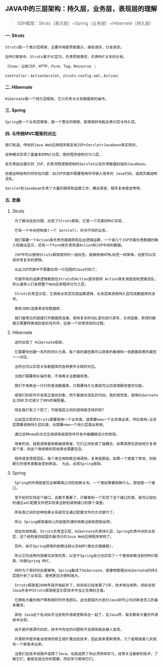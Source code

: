 ## JAVA中的三层架构：持久层，业务层，表现层的理解
###

> SSH框架：Struts（表示层）+Spring（业务层）+Hibernate（持久层）

#### 一. Struts

	Struts是一个表示层框架，主要作用是界面展示，接收请求，分发请求。

	在MVC框架中，Struts属于VC层次，负责界面表现，负责MVC关系的分发。
	
	（View：沿用JSP，HTTP，Form，Tag，Resourse ；

	Controller：ActionServlet，struts-config.xml，Action）

#### 二. Hibernate

	Hibernate是一个持久层框架，它只负责与关系数据库的操作。

#### 三. Spring

	Spring是一个业务层框架，是一个整合的框架，能够很好地黏合表示层与持久层。

#### 四. 与传统MVC框架的对比

	我们知道，传统的Java Web应用程序是采用JSP+Servlet+Javabean来实现的，

	这种模式实现了最基本的MVC分层，使的程序结构分为几层，

	有负责前台展示的 JSP、负责流程逻辑控制的Servlet以及负责数据封装的Javabean。

	但是这种结构仍然存在问题：如JSP页面中需要使用符号嵌入很多的 Java代码，造成页面结构混乱，

	Servlet和Javabean负责了大量的跳转和运算工作，耦合紧密，程序复用度低等等。

#### 五. 发展

1. Struts
	
		为了解决这些问题，出现了Struts框架，它是一个完美的MVC实现，

		它有一个中央控制类(一个 Servlet)，针对不同的业务，

		我们需要一个Action类负责页面跳转和后台逻辑运算，一个或几个JSP页面负责数据的输入和输出显示，还有一个Form类负责传递Action和JSP中间的数据。

		JSP中可以使用Struts框架提供的一组标签，就像使用HTML标签一样简单，但是可以完成非常复杂的逻辑。

		从此JSP页面中不需要出现一行包围的Java代码了。

		可是所有的运算逻辑都放在Struts的Action里将使得 Action类复用度低和逻辑混乱，所以通常人们会把整个Web应用程序分为三层，

		Struts负责显示层，它调用业务层完成运算逻辑，业务层再调用持久层完成数据库的读写。

		使用JDBC连接来读写数据库，

		我们最常见的就是打开数据库连接、使用复杂的SQL语句进行读写、关闭连接，获得的数据又需要转换或封装后往外传，这是一个非常烦琐的过程。

2. Hibernate

		这时出现了 Hibernate框架，

		它需要你创建一系列的持久化类，每个类的属性都可以简单的看做和一张数据库表的属性一一对应，

		当然也可以实现关系数据库的各种表件关联的对应。

		当我们需要相关操作是，不用再关注数据库表。

		我们不用再去一行行的查询数据库，只需要持久化类就可以完成增删改查的功能。

		使我们的软件开发真正面向对象，而不是面向混乱的代码。我的感受是，使用Hibernate比JDBC方式减少了80%的编程量。

		现在我们有三个层了，可是每层之间的调用是怎样的呢?

		比如显示层的Struts需要调用一个业务类，就需要new一个业务类出来，然后使用;业务层需要调用持久层的类，也需要new一个持久层类出来用。

		通过这种new的方式互相调用就是软件开发中最糟糕设计的体现。

		简单的说，就是调用者依赖被调用者，它们之间形成了强耦合，如果我想在其他地方复用某个类，则这个类依赖的其他类也需要包含。

		程序就变得很混乱，每个类互相依赖互相调用，复用度极低。如果一个类做了修改，则依赖它的很多类都会受到牵连。 为此，出现Spring框架。

3. Spring

		Spring的作用就是完全解耦类之间的依赖关系，一个类如果要依赖什么，那就是一个接口。

		至于如何实现这个接口，这都不重要了。只要拿到一个实现了这个接口的类，就可以轻松的通过xml配置文件把实现类注射到调用接口的那个类里。

		所有类之间的这种依赖关系就完全通过配置文件的方式替代了。

		所以 Spring框架最核心的就是所谓的依赖注射和控制反转。 

		现在的结构是，Struts负责显示层，Hibernate负责持久层，Spring负责中间的业务层，这个结构是目前国内最流行的Java Web应用程序架构了。

		另外，由于Spring使用的依赖注射以及AOP(面向方面编程)，

		所以它的这种内部模式非常优秀，以至于Spring自己也实现了一个使用依赖注射的MVC框架，叫做Spring MVC，

		同时为了很好的处理事物，Spring集成了Hibernate，使事物管理从Hibernate的持久层提升到了业务层，使用更加方便和强大。 

		Struts框架是2000年就开始起步了，到目前已经发展了5年，技术相当成熟，目前全球Java开发中Struts框架是显示层技术中当之无愧的王者。

		它拥有大量的用户群和很好的开发团队。这也是国内大部分Java软件公司对新进员工的基本要求。

		其他 Java这个名词似乎注定和开源紧密联系在一起了，在Java界，每天都有大量的开源技术出现，

		由于是开放源代码的，技术中存在的问题和不足很快就会被人发现，

		开源软件提供者会很快的修正或扩展这些技术，因此版本更新很快，几个星期或者几天就有一个新版本出来。

	    当我们在技术线路中选择了Java，也就选择了你必须持续学习，经常关注最新的技术，了解它们，看是否适合你的需要，然后学习使用它们。